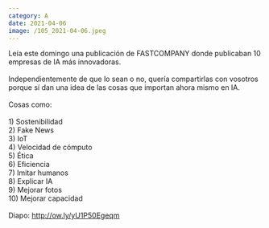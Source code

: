 ```yaml
--- 
category: A 
date: 2021-04-06 
image: /105_2021-04-06.jpeg 
--- 
```


Leía este domingo una publicación de FASTCOMPANY donde publicaban 10 empresas de IA más innovadoras. <br><br>Independientemente de que lo sean o no, quería compartirlas con vosotros porque sí dan una idea de las cosas que importan ahora mismo en IA. <br><br>Cosas como:<br><br>1) Sostenibilidad<br>2) Fake News<br>3) IoT<br>4) Velocidad de cómputo<br>5) Ética<br>6) Eficiencia<br>7) Imitar humanos<br>8) Explicar IA<br>9) Mejorar fotos<br>10) Mejorar capacidad<br><br>Diapo: http://ow.ly/yU1P50Egeqm
